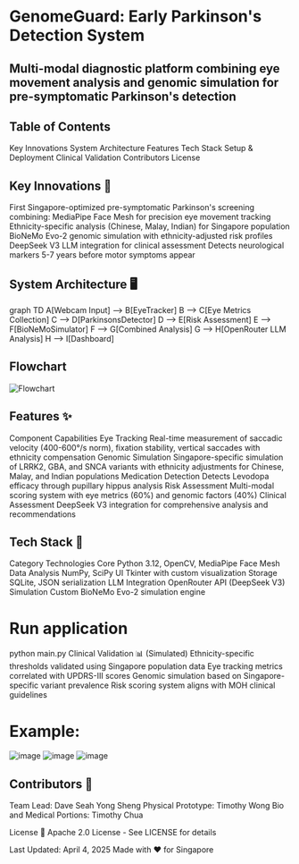 # GenomeGuard: Early Parkinson's Detection System
## Multi-modal diagnostic platform combining eye movement analysis and genomic simulation for pre-symptomatic Parkinson's detection
## Table of Contents
Key Innovations
System Architecture
Features
Tech Stack
Setup & Deployment
Clinical Validation
Contributors
License

## Key Innovations 🧠
First Singapore-optimized pre-symptomatic Parkinson's screening combining:
MediaPipe Face Mesh for precision eye movement tracking
Ethnicity-specific analysis (Chinese, Malay, Indian) for Singapore population
BioNeMo Evo-2 genomic simulation with ethnicity-adjusted risk profiles
DeepSeek V3 LLM integration for clinical assessment
Detects neurological markers 5-7 years before motor symptoms appear

## System Architecture 🖥️
graph TD
    A[Webcam Input] --> B[EyeTracker]
    B --> C[Eye Metrics Collection]
    C --> D[ParkinsonsDetector]
    D --> E[Risk Assessment]
    E --> F[BioNeMoSimulator]
    F --> G[Combined Analysis]
    G --> H[OpenRouter LLM Analysis]
    H --> I[Dashboard]

## Flowchart
![Flowchart](https://github.com/user-attachments/assets/a318a3d6-7e4e-4aee-a0c7-3bb498472d83)

## Features ✨
Component	Capabilities
Eye Tracking	Real-time measurement of saccadic velocity (400-600°/s norm), fixation stability, vertical saccades with ethnicity compensation
Genomic Simulation	Singapore-specific simulation of LRRK2, GBA, and SNCA variants with ethnicity adjustments for Chinese, Malay, and Indian populations
Medication Detection	Detects Levodopa efficacy through pupillary hippus analysis
Risk Assessment	Multi-modal scoring system with eye metrics (60%) and genomic factors (40%)
Clinical Assessment	DeepSeek V3 integration for comprehensive analysis and recommendations

## Tech Stack 🔧
Category	Technologies
Core	Python 3.12, OpenCV, MediaPipe Face Mesh
Data Analysis	NumPy, SciPy
UI	Tkinter with custom visualization
Storage	SQLite, JSON serialization
LLM Integration	OpenRouter API (DeepSeek V3)
Simulation	Custom BioNeMo Evo-2 simulation engine

# Run application
python main.py
Clinical Validation 📊 (Simulated)
Ethnicity-specific thresholds validated using Singapore population data
Eye tracking metrics correlated with UPDRS-III scores
Genomic simulation based on Singapore-specific variant prevalence
Risk scoring system aligns with MOH clinical guidelines

# Example:
 ![image](https://github.com/user-attachments/assets/564ab41c-1dce-4eb8-9040-8ea24d06115e)
 ![image](https://github.com/user-attachments/assets/cc8359d9-1459-4811-b085-b6fd85761473)
 ![image](https://github.com/user-attachments/assets/f181eb41-6635-4a95-9160-773c3617ae24)

 
## Contributors 🤝
Team Lead: Dave Seah Yong Sheng
Physical Prototype: Timothy Wong
Bio and Medical Portions: Timothy Chua

License 📄
Apache 2.0 License - See LICENSE for details

Last Updated: April 4, 2025
Made with ❤️ for Singapore

